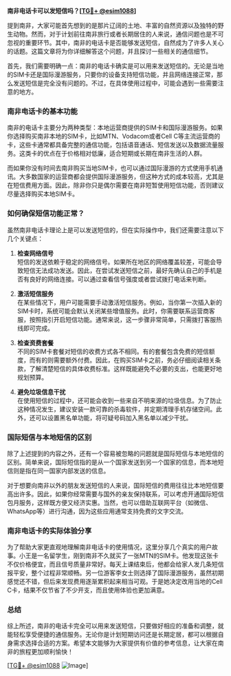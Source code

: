 **南非电话卡可以发短信吗？[[TG💪+ @esim1088](https://t.me/s/esim1088)]**

提到南非，大家可能首先想到的是那片辽阔的土地、丰富的自然资源以及独特的野生动物。然而，对于计划前往南非旅行或者长期居住的人来说，通信问题也是不可忽视的重要环节。其中，南非的电话卡是否能够发送短信，自然成为了许多人关心的话题。这篇文章将为你详细解答这个问题，并且探讨一些相关的通信细节。

首先，我们需要明确一点：南非的电话卡确实是可以用来发送短信的。无论是当地的SIM卡还是国际漫游服务，只要你的设备支持短信功能，并且网络连接正常，那么发送短信是完全没有问题的。不过，在具体使用过程中，可能会遇到一些需要注意的地方。

### 南非电话卡的基本功能

南非的电话卡主要分为两种类型：本地运营商提供的SIM卡和国际漫游服务。如果你选择购买南非本地的SIM卡，比如MTN、Vodacom或者Cell C等主流运营商的卡，这些卡通常都具备完整的通信功能，包括语音通话、短信发送以及数据流量服务。这类卡的优点在于价格相对低廉，适合短期或长期在南非生活的人群。

而如果你没有时间去南非购买当地SIM卡，也可以通过国际漫游的方式使用手机通讯。大多数国家的运营商都会提供国际漫游服务，但这种方式的成本较高，尤其是在短信费用方面。因此，除非你只是偶尔需要在南非短暂使用短信功能，否则建议尽量选择购买本地SIM卡。

### 如何确保短信功能正常？

虽然南非电话卡理论上是可以发送短信的，但在实际操作中，我们还需要注意以下几个关键点：

1. **检查网络信号**  
   短信的发送依赖于稳定的网络信号。如果所在地区的网络覆盖较差，可能会导致短信无法成功发送。因此，在尝试发送短信之前，最好先确认自己的手机是否有良好的网络连接。可以通过查看信号强度或者尝试拨打电话来判断。

2. **激活短信服务**  
   在某些情况下，用户可能需要手动激活短信服务。例如，当你第一次插入新的SIM卡时，系统可能会默认关闭某些增值服务。此时，你需要联系运营商客服，按照指引开启短信功能。通常来说，这一步骤非常简单，只需拨打客服热线即可完成。

3. **检查资费套餐**  
   不同的SIM卡套餐对短信的收费方式各不相同。有的套餐包含免费的短信额度，而有的则需要额外付费。因此，在购买SIM卡之前，务必仔细阅读相关条款，了解清楚短信的具体收费标准。这样既能避免不必要的支出，也能更好地规划预算。

4. **避免垃圾信息干扰**  
   在使用短信的过程中，还可能会收到一些来自不明来源的垃圾信息。为了防止这种情况发生，建议安装一款可靠的杀毒软件，并定期清理手机存储空间。此外，还可以设置黑名单功能，将可疑号码加入黑名单以减少干扰。

### 国际短信与本地短信的区别

除了上述提到的内容之外，还有一个容易被忽略的问题就是国际短信与本地短信的区别。简单来说，国际短信指的是从一个国家发送到另一个国家的信息，而本地短信则是指在同一国家内部发送的信息。

对于想要向南非以外的朋友发送短信的人来说，国际短信的费用往往比本地短信要高出许多。因此，如果你经常需要与国外的亲友保持联系，可以考虑开通国际短信包月服务，这样既方便又经济实惠。当然，也可以借助互联网平台（如微信、WhatsApp等）进行沟通，因为这些应用通常支持免费的文字交流。

### 南非电话卡的实际体验分享

为了帮助大家更直观地理解南非电话卡的使用情况，这里分享几个真实的用户故事。小王是一名留学生，刚到南非不久就买了一张MTN的SIM卡。他发现这张卡不仅价格便宜，而且信号质量非常好。每天上课结束后，他都会给家人发几条短信报平安，整个过程非常顺畅。另一位游客李女士则选择了国际漫游服务，虽然初期感觉还不错，但后来发现费用逐渐累积起来相当可观。于是她决定改用当地的Cell C卡，结果不仅节省了不少开支，而且使用体验也更加满意。

### 总结

综上所述，南非的电话卡完全可以用来发送短信，只要做好相应的准备和调整，就能轻松享受便捷的通信服务。无论你是计划短期访问还是长期定居，都可以根据自身需求选择合适的方案。希望本文能够为大家提供有价值的参考信息，让大家在南非的旅程更加顺利愉快！

[[TG💪+ @esim1088](https://t.me/s/esim1088) ![Image](https://i.postimg.cc/4NQfJmqS/Snipaste-2025-05-13-00-14-12.png)]
